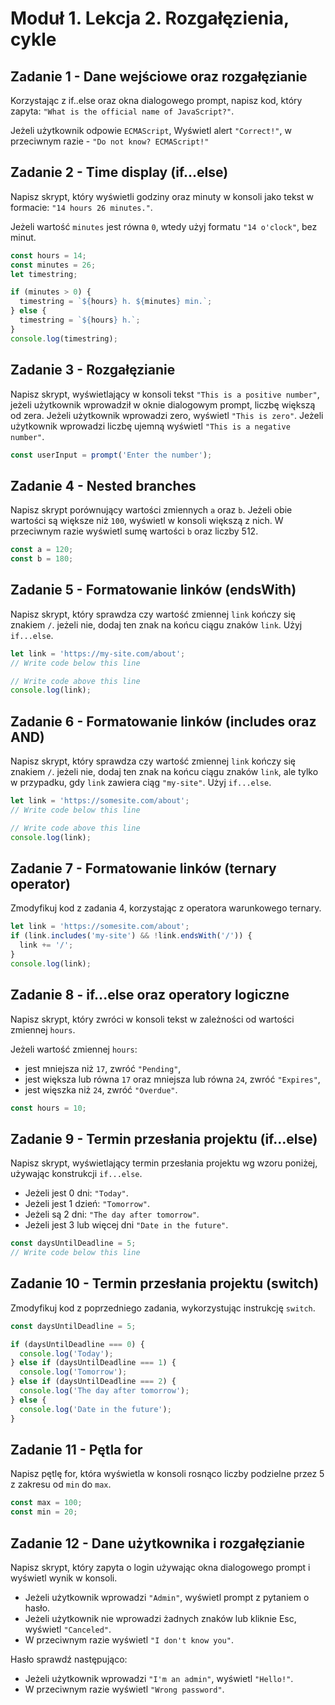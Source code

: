 # Moduł 1. Lekcja 2. Rozgałęzienia, cykle

## Zadanie 1 - Dane wejściowe oraz rozgałęzianie

Korzystając z if..else oraz okna dialogowego prompt, napisz kod, który zapyta: `"What is the official name of JavaScript?"`.

Jeżeli użytkownik odpowie `ECMAScript`, Wyświetl alert `"Correct!"`, w przeciwnym razie - `"Do not know? ECMAScript!"`

## Zadanie 2 - Time display (if...else)

Napisz skrypt, który wyświetli godziny oraz minuty w konsoli jako tekst w formacie: `"14 hours 26 minutes."`.

Jeżeli wartość `minutes` jest równa `0`, wtedy użyj formatu `"14 o'clock"`, bez minut.

```js
const hours = 14;
const minutes = 26;
let timestring;

if (minutes > 0) {
  timestring = `${hours} h. ${minutes} min.`;
} else {
  timestring = `${hours} h.`;
}
console.log(timestring);
```

## Zadanie 3 - Rozgałęzianie

Napisz skrypt, wyświetlający w konsoli tekst `"This is a positive number"`, jeżeli użytkownik wprowadził w oknie dialogowym prompt, liczbę większą od zera. 
Jeżeli użytkownik wprowadzi zero, wyświetl `"This is zero"`.
Jeżeli użytkownik wprowadzi liczbę ujemną wyświetl `"This is a negative number"`.

```js
const userInput = prompt('Enter the number');
```

## Zadanie 4 - Nested branches

Napisz skrypt porównujący wartości zmiennych `a` oraz `b`. Jeżeli obie wartości są większe niż `100`, wyświetl w konsoli większą z nich. W przeciwnym razie wyświetl sumę wartości `b` oraz liczby 512.

```js
const a = 120;
const b = 180;
```

## Zadanie 5 - Formatowanie linków (endsWith)

Napisz skrypt, który sprawdza czy wartość zmiennej `link` kończy się znakiem `/`. jeżeli nie, dodaj ten znak na końcu ciągu znaków `link`. Użyj `if...else`.

```js
let link = 'https://my-site.com/about';
// Write code below this line

// Write code above this line
console.log(link);
```

## Zadanie 6 - Formatowanie linków (includes oraz AND)

Napisz skrypt, który sprawdza czy wartość zmiennej `link` kończy się znakiem `/`. jeżeli nie, dodaj ten znak na końcu ciągu znaków `link`, ale tylko w przypadku, gdy `link` zawiera ciąg `"my-site"`. Użyj `if...else`.


```js
let link = 'https://somesite.com/about';
// Write code below this line

// Write code above this line
console.log(link);
```

## Zadanie 7 - Formatowanie linków (ternary operator)

Zmodyfikuj kod z zadania 4, korzystając z operatora warunkowego ternary.

```js
let link = 'https://somesite.com/about';
if (link.includes('my-site') && !link.endsWith('/')) {
  link += '/';
}
console.log(link);
```

## Zadanie 8 - if...else oraz operatory logiczne 

Napisz skrypt, który zwróci w konsoli tekst w zależności od wartości zmiennej `hours`.

Jeżeli wartość zmiennej `hours`:

- jest mniejsza niż `17`, zwróć `"Pending"`,
- jest większa lub równa `17` oraz mniejsza lub równa `24`, zwróć `"Expires"`,
- jest więszka niż `24`, zwróć `"Overdue"`.

```js
const hours = 10;
```

## Zadanie 9 - Termin przesłania projektu (if...else)

Napisz skrypt, wyświetlający termin przesłania projektu wg wzoru poniżej, używając konstrukcji
`if...else`.

- Jeżeli jest 0 dni: `"Today"`.
- Jeżeli jest 1 dzień: `"Tomorrow"`.
- Jeżeli są 2 dni:  `"The day after tomorrow"`.
- Jeżeli jest 3 lub więcej dni `"Date in the future"`.

```js
const daysUntilDeadline = 5;
// Write code below this line
```

## Zadanie 10 - Termin przesłania projektu (switch)

Zmodyfikuj kod z poprzedniego zadania, wykorzystując instrukcję `switch`.

```js
const daysUntilDeadline = 5;

if (daysUntilDeadline === 0) {
  console.log('Today');
} else if (daysUntilDeadline === 1) {
  console.log('Tomorrow');
} else if (daysUntilDeadline === 2) {
  console.log('The day after tomorrow');
} else {
  console.log('Date in the future');
}
```

## Zadanie 11 - Pętla for 

Napisz pętlę for, która wyświetla w konsoli rosnąco liczby podzielne przez 5 z zakresu od `min` do `max`.

```js
const max = 100;
const min = 20;
```

## Zadanie 12 - Dane użytkownika i rozgałęzianie 

Napisz skrypt, który zapyta o login używając okna dialogowego prompt i wyświetl wynik w konsoli.

- Jeżeli użytkownik wprowadzi `"Admin"`, wyświetl prompt z pytaniem o hasło.
- Jeżeli użytkownik nie wprowadzi żadnych znaków lub kliknie Esc, wyświetl `"Canceled"`.
- W przeciwnym razie wyświetl `"I don't know you"`.

Hasło sprawdź następująco:

- Jeżeli użytkownik wprowadzi `"I'm an admin"`, wyświetl `"Hello!"`.
- W przeciwnym razie wyświetl `"Wrong password"`.
